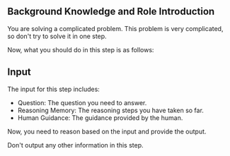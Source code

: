 ## Background Knowledge and Role Introduction

You are solving a complicated problem. This problem is very complicated, so don't try to solve it in one step.

Now, what you should do in this step is as follows:

## Input

The input for this step includes:

- Question: The question you need to answer.
- Reasoning Memory: The reasoning steps you have taken so far.
- Human Guidance: The guidance provided by the human.

Now, you need to reason based on the input and provide the output.

Don't output any other information in this step.
